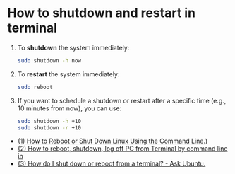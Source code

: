 # How to shutdown and restart in terminal

1. To **shutdown** the system immediately:
    ```bash
    sudo shutdown -h now
    ```

2. To **restart** the system immediately:
    ```bash
    sudo reboot
    ```

3. If you want to schedule a shutdown or restart after a specific time (e.g., 10 minutes from now), you can use:
    ```bash 
    sudo shutdown -h +10
    sudo shutdown -r +10
    ```



- [(1) How to Reboot or Shut Down Linux Using the Command Line.)](https://www.howtogeek.com/411925/how-to-reboot-or-shut-down-linux-using-the-command-line/.)
- [(2) How to reboot, shutdown, log off PC from Terminal by command line in](https://www.fosslinux.com/1115/how-to-reboot-shutdown-log-off-pc-from-terminal-by-command-line-in-ubuntu-and-linux-mint.htm.)
- [(3) How do I shut down or reboot from a terminal? - Ask Ubuntu.](https://askubuntu.com/questions/187071/how-do-i-shut-down-or-reboot-from-a-terminal.)
